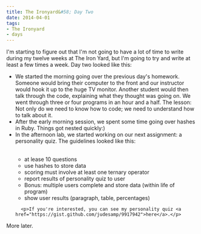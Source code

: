```yaml
---
title: The Ironyard&#58; Day Two
date: 2014-04-01
tags:
- The Ironyard
- days
---
```


I'm starting to figure out that I'm not going to have a lot of time to write during my twelve weeks at The Iron Yard, but I'm going to try and write at least a few times a week. Day two looked like this: 


<ul>
  <li>We started the morning going over the previous day's homework. Someone would bring their computer to the front and our instructor would hook it up to the huge TV monitor. Another student would then talk through the code, explaining what they thought was going on. We went through three or four programs in an hour and a half. The lesson: Not only do we need to know how to code; we need to understand how to talk about it.</li>
  <li>After the early morning session, we spent some time going over hashes in Ruby. Things got nested quickly:)</li>
  <li>In the afternoon lab, we started working on our next assignment: a personality quiz. The guidelines looked like this:</li>
  <br />
      <ul>
        <li>at lease 10 questions</li>
        <li>use hashes to store data</li>
        <li>scoring must involve at least one ternary operator</li>
        <li>report results of personality quiz to user</li>
        <li>Bonus: multiple users complete and store data (within life of program)</li>
        <li>show user results (paragraph, table, percentages)</li>
      </ul>

      <p>If you're interested, you can see my personality quiz <a href="https://gist.github.com/judesamp/9917942">here</a>.</p>
  
</ul>

<p>
  More later.
</p>